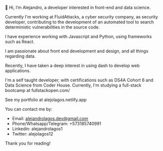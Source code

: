 👋 Hi, I’m Alejandro, a developer interested in front-end and data science.

Currently I'm working at FluidAttacks, a cyber security company, as security developer, contributing to the development of an automated tool to search deterministic vulnerabilities in the source code. 

I have experience working with Javascript and Python, using frameworks such as React.

I am passionate about front end development and design, and all things regarding data. 

Recently, I have taken a deep interest in using dash to develop web applications. 

I'm a self taught developer, with certifications such as DS4A Cohort 6 and Data Science from Coder House. 
Currently, I'm studying a full-stack bootcamp at fullstackopen.com/

See my portfolio at alejolagos.netlify.app

You can contact me by:
- Email: alejandrolagos.dev@gmail.com
- Phone/Whatsapp/Telegram: +573185740991
- Linkedin: alejandrolagos1
- Twitter: alejolagos12

Thank you for reading!



